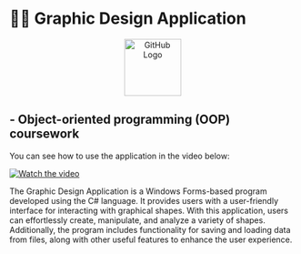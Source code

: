 # 👩‍💻 Graphic Design Application
<p align="center">
  <img src="https://github.com/Gabriela-Milusheva/GraphicApplication_OOP/blob/master/Resources/logo.ico" alt="GitHub Logo" width="100">
</p>

## - Object-oriented programming (OOP) coursework

You can see how to use the application in the video below:

[![Watch the video](https://img.youtube.com/vi/HaZKv9p3VdY/0.jpg)](https://youtu.be/HaZKv9p3VdY)



The Graphic Design Application is a Windows Forms-based program developed using the C# language. It provides users with a user-friendly interface for interacting with graphical shapes. With this application, users can effortlessly create, manipulate, and analyze a variety of shapes. Additionally, the program includes functionality for saving and loading data from files, along with other useful features to enhance the user experience.

